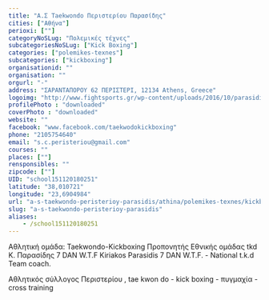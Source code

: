 ```yaml
---
title: "Α.Σ Taekwondo Περιστερίου Παρασίδης"
cities: ["Αθήνα"]
perioxi: [""]
categoryNoSLug: "Πολεμικές τέχνες"
subcategoriesNoSLug: ["Kick Boxing"]
categories: ["polemikes-texnes"]
subcategories: ["kickboxing"]
organisationid: ""
organisation: ""
orgurl: "-"
address: "ΣΑΡΑΝΤΑΠΟΡΟΥ 62 ΠΕΡΙΣΤΕΡΙ, 12134 Athens, Greece"
logoimg: "http://www.fightsports.gr/wp-content/uploads/2016/10/parasidis-logo.jpg"
profilePhoto : "downloaded"
coverPhoto : "downloaded"
website: ""
facebook: "www.facebook.com/taekwodokickboxing"
phone: "2105754640"
email: "s.c.peristeriou@gmail.com"
courses: ""
places: [""]
rensponsibles: ""
zipcode: [""]
UID: "school151120180251"
latitude: "38,010721"
longitude: "23,6904984"
url: "a-s-taekwondo-peristerioy-parasidis/athina/polemikes-texnes/kickboxing"
slug: "a-s-taekwondo-peristerioy-parasidis"
aliases:
    - /school151120180251
---
```



Αθλητική ομάδα: Taekwondo-Kickboxing Προπονητής Εθνικής ομάδας tkd Κ. Παρασίδης 7 DAN W.T.F Kiriakos Parasidis 7 DAN W.T.F. - National t.k.d Team coach.

Αθλητικός σύλλογος Περιστερίου , tae kwon do - kick boxing - πυγμαχία - cross training